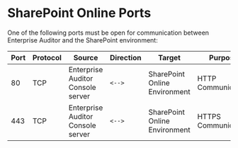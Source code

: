 # SharePoint Online Ports

One of the following ports must be open for communication between Enterprise Auditor and the
SharePoint environment:

| Port | Protocol | Source                            | Direction | Target                        | Purpose             |
| ---- | -------- | --------------------------------- | --------- | ----------------------------- | ------------------- |
| 80   | TCP      | Enterprise Auditor Console server | `<-->`    | SharePoint Online Environment | HTTP Communication  |
| 443  | TCP      | Enterprise Auditor Console server | `<-->`    | SharePoint Online Environment | HTTPS Communication |
